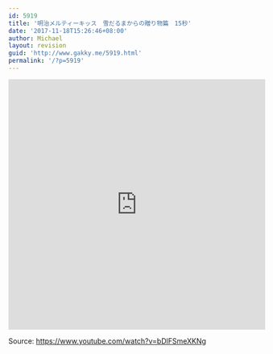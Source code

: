 ```yaml
---
id: 5919
title: '明治メルティーキッス　雪だるまからの贈り物篇　15秒'
date: '2017-11-18T15:26:46+08:00'
author: Michael
layout: revision
guid: 'http://www.gakky.me/5919.html'
permalink: '/?p=5919'
---
```


<iframe allowfullscreen="allowfullscreen" frameborder="0" height="498" loading="lazy" src="http://player.youku.com/embed/XMzE2NjMwODU5Ng==" width="510"></iframe>

Source: <https://www.youtube.com/watch?v=bDlFSmeXKNg>